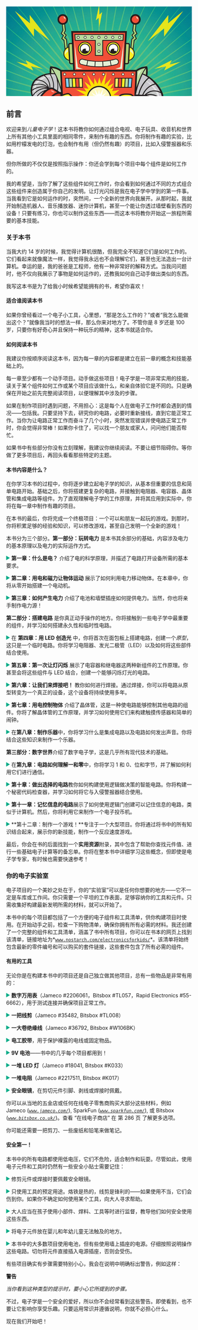 ![image](img/common01.jpg)

## 前言

欢迎来到*儿童电子学*！这本书将教你如何通过组合电视、电子玩具、收音机和世界上所有其他小工具里面的相同零件，来制作有趣的东西。你将制作有趣的实验，比如用柠檬发电的灯泡，也会制作有用（但仍然有趣）的项目，比如入侵警报器和乐器。

但你所做的不仅仅是按照指示操作：你还会学到每个项目中每个组件是如何工作的。

我的希望是，当你了解了这些组件如何工作时，你会看到如何通过不同的方式组合这些组件来创造属于你自己的发明。让灯光闪烁是我在电子学中学到的第一件事。当我看到它是如何运作的时，突然间，一个全新的世界向我展开。从那时起，我就开始制造机器人、音乐播放器、迷你计算机，甚至一个能让你透过墙壁看到东西的设备！只要有练习，你也可以制作这些东西——而这本书将教你开始这一旅程所需要的基本技能。

### 关于本书

当我大约 14 岁的时候，我觉得计算机很酷，但我完全不知道它们是如何工作的。它们看起来就像魔法一样，我觉得我永远也不会理解它们，甚至也无法造出一台计算机。幸运的是，我的爸爸是工程师，他有一种非常好的解释方式。当我问问题时，他不仅向我展示了事物是如何运作的，还教我如何自己动手做出类似的东西。

我写这本书是为了给我小时候希望能拥有的书，希望你喜欢！

#### 适合谁阅读本书

如果你曾经看过一个电子小工具，心里想，“那是怎么工作的？”或者“我怎么能做出这个？”就像我当时的想法一样，那么你来对地方了。不管你是 8 岁还是 100 岁，只要你有好奇心并且保持一种玩乐的精神，这本书就适合你。

#### 如何阅读本书

我建议你按顺序阅读这本书，因为每一章的内容都是建立在前一章的概念和技能基础上的。

每一章至少都有一个动手项目。动手做这些项目！电子学是一项非常实用的技能，读关于某个组件如何工作或某个项目应该做什么，和亲自体验它是不同的。只是确保在开始之前先完整阅读项目，以便理解其中涉及的步骤。

如果在制作项目时遇到问题，不用担心：这是每个人在做电子工作时都会遇到的情况——包括我。只要坚持下去，研究你的电路，必要时重新接线，直到它能正常工作。当你为让电路正常工作而奋斗了几个小时，突然发现错误并使电路正常工作时，你会觉得非常棒！如果你卡住了，可以找一个朋友或家人，问问他们能否帮忙。

如果书中有些部分你没有立刻理解，我建议你继续阅读。不要让细节阻碍你。等你做了更多项目后，再回头看看那些特定的主题。

#### 本书内容是什么？

在你学习本书的过程中，你将逐步建立起电子学的知识，从基本但重要的信息和简单电路开始。基础之后，你将搭建更复杂的电路，并接触到电阻器、电容器、晶体管和集成电路等组件。为了直观理解电子学的工作原理，并将其应用到实际中，你将在每一章中制作有趣的项目。

在本书的最后，你将完成一个终极项目：一个可以和朋友一起玩的游戏。到那时，你将积累足够的经验和知识，可以修改游戏，甚至自己发明一个全新的游戏！

本书分为三个部分。**第一部分：玩转电力** 是本书其余部分的基础，内容涉及电力的基本原理以及电力的实际运作方式。

![image](img/common-01.jpg) **第一章：什么是电？** 介绍了电的科学原理，并描述了电路打开设备所需的基本要求。

![image](img/common-01.jpg) **第二章：用电和磁力让物体运动** 展示了如何利用电力移动物体。在本章中，你将从零开始搭建一个电动机。

![image](img/common-01.jpg) **第三章：如何产生电力** 介绍了电池和墙壁插座如何提供电力。当然，你也将亲手制作电力源！

**第二部分：搭建电路** 是你真正动手操作的地方。你将接触到一些电子学中最重要的组件，并学习如何搭建永久性和临时性电路。

![image](img/common-01.jpg) 在 **第四章：用 LED 创造光** 中，你将首次在面包板上搭建电路，创建一个*原型*，这只是一个临时电路。你将学习电阻器、发光二极管（LED）以及如何将这些部件结合使用。

![image](img/common-01.jpg) **第五章：第一次让灯闪烁** 展示了电容器和继电器这两种新组件的工作原理。你甚至会将这些组件与 LED 结合，创建一个能够闪烁灯光的电路。

![image](img/common-01.jpg) **第六章：让我们来焊接吧！** 教你如何进行焊接。通过焊接，你可以将电路从原型转变为一个真正的设备，这个设备将持续使用多年。

![image](img/common-01.jpg) **第七章：用电控制物体** 介绍了晶体管，这是一种使电路能够控制其他电路的组件。你将了解晶体管的工作原理，并学习如何使用它们来构建触摸传感器和简单的闹钟。

![image](img/common-01.jpg) 在**第八章：制作乐器**中，你将学习什么是集成电路以及电路如何发出声音。你将结合这些知识来制作一个乐器。

**第三部分：数字世界**介绍了数字电子学，这是几乎所有现代技术的基础。

![image](img/common-01.jpg) 在**第九章：电路如何理解一和零**中，你将学习 1 和 0、位和字节，并了解如何利用它们进行通信。

![image](img/common-01.jpg) **第十章：做出选择的电路**教你如何构建使用逻辑做决策的智能电路。你将构建一个秘密代码检查器，并学习如何将它与入侵警报器结合使用。

![image](img/common-01.jpg) **第十一章：记忆信息的电路**展示了如何使用逻辑门创建可以记住信息的电路，类似于计算机。然后，你将利用它来制作一个电子投币机。

![image](img/common-01.jpg) **第十二章：制作一个游戏！**专注于一个大型项目。你将通过将书中的所有知识结合起来，展示你的新技能，制作一个反应速度游戏。

最后，你会在书的后面找到一个**实用资源**附录，其中包含了帮助你查找元件值、进行一些基础电子计算等的备忘单。你将在整本书中详细学习这些概念，但即使是电子学专家，有时候也需要快速参考！

### 你的电子实验室

电子项目的一个美妙之处在于，你的“实验室”可以是任何你想要的地方——它不一定是车库或工作间。你只需要一个平坦的工作表面，足够容纳你的工具和元件。只需收集好构建最新发明所需的材料，就可以开始了。

本书中的每个项目都包括了一个方便的电子组件和工具清单，供你构建项目时使用。在开始动手之前，检查一下购物清单，确保你拥有所有必需的材料。我还创建了一个完整的组件和工具清单，涵盖了书中所有项目，你可以在书本的网页上找到该清单，链接地址为*[`www.nostarch.com/electronicsforkids/`](https://www.nostarch.com/electronicsforkids/)*。该清单将始终包含最新的零件编号和可以购买的套件链接，这些套件包含了所有必需的组件。

#### 有用的工具

无论你是在构建本书中的项目还是自己独立做其他项目，总有一些物品是非常有用的：

![image](img/common-01.jpg) **数字万用表**（Jameco #2206061，Bitsbox #TL057，Rapid Electronics #55-6662），用于测试连接并确保项目正常工作。

![image](img/common-01.jpg) **一把线剪**（Jameco #35482, Bitsbox #TL008）

![image](img/common-01.jpg) **一大卷绝缘线**（Jameco #36792, Bitsbox #W106BK）

![image](img/common-01.jpg) **电工胶带**，用于保护裸露的电线或固定物品。

![image](img/common-01.jpg) **9V 电池**——书中的几乎每个项目都用到！

![image](img/common-01.jpg) **一堆 LED 灯**（Jameco #18041, Bitsbox #K033）

![image](img/common-01.jpg) **一堆电阻**（Jameco #2217511, Bitsbox #K017）

![image](img/common-01.jpg) **安全眼镜**，在剪切元件引脚、剥线或焊接时佩戴。

你可以从当地的五金店或任何在线电子零售商购买大部分这些材料，例如 Jameco (*[`www.jameco.com/`](http://www.jameco.com/)*), SparkFun (*[`www.sparkfun.com/`](http://www.sparkfun.com/)*), 或 Bitsbox (*[`www.bitsbox.co.uk/`](http://www.bitsbox.co.uk/)*)。查看 “在线电子商店” 在 第 286 页 了解更多选项。

你可能还需要一把剪刀、一些废纸和铅笔来做笔记。

#### 安全第一！

本书中的所有电路都使用低电压，它们不危险，适合制作和玩耍。尽管如此，使用电子元件和工具时仍然有一些安全小贴士需要记住：

![image](img/common-01.jpg) 修剪元件或焊接时要佩戴安全眼镜。

![image](img/common-01.jpg) 只使用工具的预定用途。烙铁是热的，线剪是锋利的——如果使用不当，它们会伤到你。如果你不确定如何使用某个工具，向大人寻求帮助。

![image](img/common-01.jpg) 大人应当在孩子使用小部件、焊料、工具等时进行监督，教导他们如何安全使用这些东西。

![image](img/common-01.jpg) 将电子元件放在婴儿和年幼儿童无法触及的地方。

![image](img/common-01.jpg) 本书中的大多数项目使用电池，但有些使用墙上插座的电源。仔细按照说明操作这些电路。切勿将元件直接插入电源插座，否则会受伤。

有些项目确实有步骤需要特别小心，我会在说明中明确标出警告，例如这样：

**警告**

*当你看到这种类型的提示时，要小心它所提到的步骤。*

不过，电子学是一个安全的爱好，所以你不会经常看到这些警告。即使看到，也不要让它影响你享受乐趣。只要运用常识并遵循说明，你就不必担心什么。

现在我们开始吧！
